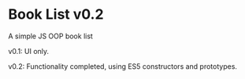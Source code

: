 # Book List v0.2
A simple JS OOP book list

v0.1: UI only.

v0.2: Functionality completed, using ES5 constructors and prototypes.
